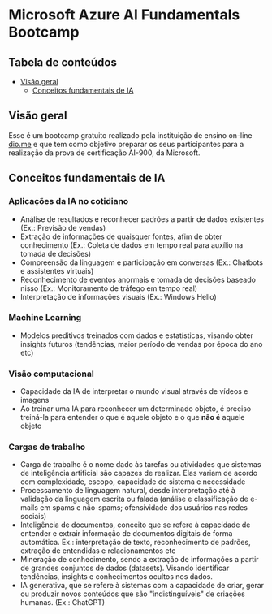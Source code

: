 # Microsoft Azure AI Fundamentals Bootcamp

## Tabela de conteúdos

- [Visão geral](#visão-geral)
  - [Conceitos fundamentais de IA](#conceitos-fundamentais-de-ia)


## Visão geral

Esse é um bootcamp gratuito realizado pela instituição de ensino on-line [dio.me](https://www.dio.me/) e que tem como objetivo preparar os seus participantes para a realização da prova de certificação AI-900, da Microsoft.

## Conceitos fundamentais de IA

### Aplicações da IA no cotidiano
- Análise de resultados e reconhecer padrões a partir de dados existentes (Ex.: Previsão de vendas)
- Extração de informações de quaisquer fontes, afim de obter conhecimento (Ex.: Coleta de dados em tempo real para auxílio na tomada de decisões)
- Compreensão da linguagem e participação em conversas (Ex.: Chatbots e assistentes virtuais)
- Reconhecimento de eventos anormais e tomada de decisões baseado nisso (Ex.: Monitoramento de tráfego em tempo real)
- Interpretação de informações visuais (Ex.: Windows Hello)

### Machine Learning
- Modelos preditivos treinados com dados e estatísticas, visando obter insights futuros (tendências, maior período de vendas por época do ano etc)

### Visão computacional
- Capacidade da IA de interpretar o mundo visual através de vídeos e imagens
- Ao treinar uma IA para reconhecer um determinado objeto, é preciso treiná-la para entender o que é aquele objeto e o que **não é** aquele objeto

### Cargas de trabalho
- Carga de trabalho é o nome dado às tarefas ou atividades que sistemas de inteligência artificial são capazes de realizar. Elas variam de acordo com complexidade, escopo, capacidade do sistema e necessidade
- Processamento de linguagem natural, desde interpretação até à validação da linguagem escrita ou falada (análise e classificação de e-mails em spams e não-spams; ofensividade dos usuários nas redes sociais)
- Inteligência de documentos, conceito que se refere à capacidade de entender e extrair informação de documentos digitais de forma automática. Ex.: interpretação de texto, reconhecimento de padrões, extração de entendidas e relacionamentos etc
- Mineração de conhecimento, sendo a extração de informações a partir de grandes conjuntos de dados (datasets). Visando identificar tendências, insights e conhecimentos ocultos nos dados.
- IA generativa, que se refere à sistemas com a capacidade de criar, gerar ou produzir novos conteúdos que são "indistinguíveis" de criações humanas. (Ex.: ChatGPT)

